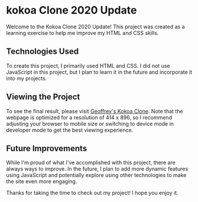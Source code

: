 # kokoa Clone 2020 Update

Welcome to the Kokoa Clone 2020 Update! This project was created as a learning exercise to help me improve my HTML and CSS skills.

## Technologies Used

To create this project, I primarily used HTML and CSS. I did not use JavaScript in this project, but I plan to learn it in the future and incorporate it into my projects.

## Viewing the Project

To see the final result, please visit [Geoffrey's Kokoa Clone](https://mochafreddo.github.io/kokoa-clone). Note that the webpage is optimized for a resolution of 414 x 896, so I recommend adjusting your browser to mobile size or switching to device mode in developer mode to get the best viewing experience.

## Future Improvements

While I'm proud of what I've accomplished with this project, there are always ways to improve. In the future, I plan to add more dynamic features using JavaScript and potentially explore using other technologies to make the site even more engaging.

Thanks for taking the time to check out my project! I hope you enjoy it.
